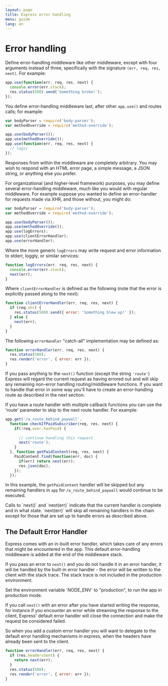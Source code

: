 ```yaml
---
layout: page
title: Express error handling
menu: guide
lang: en
---
```


# Error handling

Define error-handling middleware like other middleware,
except with four arguments instead of three, specifically with the signature
`(err, req, res, next)`. For example:

~~~js
app.use(function(err, req, res, next) {
  console.error(err.stack);
  res.status(500).send('Something broke!');
});
~~~

You define error-handling middleware last, after other `app.use()` and routes calls; for example:

~~~js
var bodyParser = require('body-parser');
var methodOverride = require('method-override');

app.use(bodyParser());
app.use(methodOverride());
app.use(function(err, req, res, next) {
  // logic
});
~~~

Responses from within the middleware are completely arbitrary. You may
wish to respond with an HTML error page, a simple message, a JSON string,
or anything else you prefer.

For organizational (and higher-level framework) purposes, you may define
several error-handling middleware, much like you would with
regular middleware. For example suppose you wanted to define an error-handler
for requests made via XHR, and those without, you might do:

~~~js
var bodyParser = require('body-parser');
var methodOverride = require('method-override');

app.use(bodyParser());
app.use(methodOverride());
app.use(logErrors);
app.use(clientErrorHandler);
app.use(errorHandler);
~~~

Where the more generic `logErrors` may write request and
error information to stderr, loggly, or similar services:

~~~js
function logErrors(err, req, res, next) {
  console.error(err.stack);
  next(err);
}
~~~

Where `clientErrorHandler` is defined as the following (note
that the error is explicitly passed along to the next):

~~~js
function clientErrorHandler(err, req, res, next) {
  if (req.xhr) {
    res.status(500).send({ error: 'Something blew up!' });
  } else {
    next(err);
  }
}
~~~

The following `errorHandler` "catch-all" implementation may be defined as:

~~~js
function errorHandler(err, req, res, next) {
  res.status(500);
  res.render('error', { error: err });
}
~~~

If you pass anything to the `next()` function (except the string `'route'`) Express will regard the current request as having errored out and will skip any remaining non-error handling routing/middleware functions.  If you want to handle that error in some way you'll have to create an error-handling route as described in the next section.

If you have a route handler with multiple callback functions you can use the 'route' parameter to skip to the next route handler.  For example:

~~~js
app.get('/a_route_behind_paywall', 
  function checkIfPaidSubscriber(req, res, next) {
    if(!req.user.hasPaid) { 
    
      // continue handling this request 
      next('route');
    }
  }, function getPaidContent(req, res, next) {
    PaidContent.find(function(err, doc) {
      if(err) return next(err);
      res.json(doc);
    });
  });
~~~ 

In this example, the `getPaidContent` handler will be skipped but any remaining handlers in `app` for `/a_route_behind_paywall` would continue to be executed.

<div class="doc-box doc-info" markdown="1">
Calls to `next()` and `next(err)` indicate that the current handler is complete and in what state.  `next(err)` will skip all remaining handlers in the chain except for those that are set up to handle errors as described above.
</div>

## The Default Error Handler

Express comes with an in-built error handler, which takes care of any errors that might be encountered in the app. This default error-handling middleware is added at the end of the middleware stack.

If you pass an error to `next()` and you do not handle it in
an error handler, it will be handled by the built-in error handler - the error will be written to the client with the
stack trace. The stack trace is not included in the production environment.

<div class="doc-box doc-info" markdown="1">
Set the environment variable `NODE_ENV` to "production", to run the app in production mode.
</div>

If you call `next()` with an error after you have started writing the
response, for instance if you encounter an error while streaming the
response to the client, Express' default error handler will close the
connection and make the request be considered failed.

So when you add a custom error handler you will want to delegate to
the default error handling mechanisms in express, when the headers
have already been sent to the client.

~~~js
function errorHandler(err, req, res, next) {
  if (res.headersSent) {
    return next(err);
  }
  res.status(500);
  res.render('error', { error: err });
}
~~~
